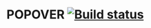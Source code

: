 # POPOVER [![Build status](https://ci.appveyor.com/api/projects/status/joq8nuei327dgwox?svg=true)](https://github.com/Alexander2327/js_popover.git)